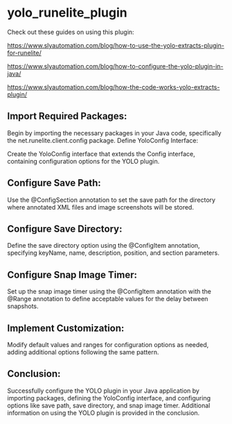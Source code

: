 # yolo_runelite_plugin

Check out these guides on using this plugin: 

https://www.slyautomation.com/blog/how-to-use-the-yolo-extracts-plugin-for-runelite/

https://www.slyautomation.com/blog/how-to-configure-the-yolo-plugin-in-java/

https://www.slyautomation.com/blog/how-the-code-works-yolo-extracts-plugin/

## Import Required Packages:

Begin by importing the necessary packages in your Java code, specifically the net.runelite.client.config package.
Define YoloConfig Interface:

Create the YoloConfig interface that extends the Config interface, containing configuration options for the YOLO plugin.
## Configure Save Path:

Use the @ConfigSection annotation to set the save path for the directory where annotated XML files and image screenshots will be stored.
## Configure Save Directory:

Define the save directory option using the @ConfigItem annotation, specifying keyName, name, description, position, and section parameters.
## Configure Snap Image Timer:

Set up the snap image timer using the @ConfigItem annotation with the @Range annotation to define acceptable values for the delay between snapshots.
## Implement Customization:

Modify default values and ranges for configuration options as needed, adding additional options following the same pattern.
## Conclusion:

Successfully configure the YOLO plugin in your Java application by importing packages, defining the YoloConfig interface, and configuring options like save path, save directory, and snap image timer. Additional information on using the YOLO plugin is provided in the conclusion.
